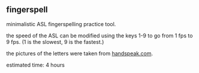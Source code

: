## fingerspell

minimalistic ASL fingerspelling practice tool.

the speed of the ASL can be modified using the keys 1-9 to go from 1 fps to 9 fps. (1 is the slowest, 9 is the fastest.)

the pictures of the letters were taken from [handspeak.com](https://www.handspeak.com/spell/index.php?id=spell-asl).

estimated time: 4 hours

